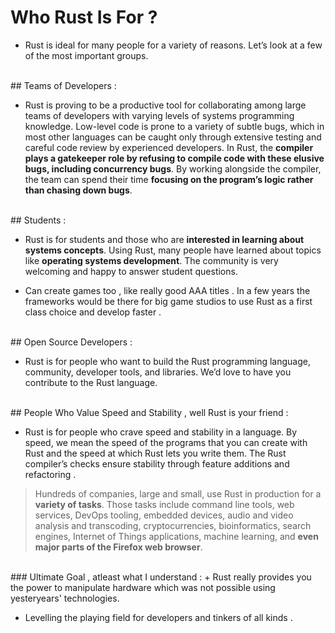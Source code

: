 #  Who Rust Is For ?

+ Rust is ideal for many people for a variety of reasons. Let’s look at a few of the most important groups.

<br/>
## Teams of Developers :

+ Rust is proving to be a productive tool for collaborating among large teams of developers with varying levels of systems programming knowledge. Low-level code is prone to a variety of subtle bugs, which in most other languages can be caught only through extensive testing and careful code review by experienced developers. In Rust, the **compiler plays a gatekeeper role by refusing to compile code with these elusive bugs, including concurrency bugs**. By working alongside the compiler, the team can spend their time **focusing on the program’s logic rather than chasing down bugs**.

<br/>
## Students :

+ Rust is for students and those who are **interested in learning about systems concepts**. Using Rust, many people have learned about topics like **operating systems development**. The community is very welcoming and happy to answer student questions.

+ Can create games too , like really good AAA titles . In a few years the frameworks would be there for big game studios to use Rust as a first class choice and develop faster .

<br/>
## Open Source Developers :

+ Rust is for people who want to build the Rust programming language, community, developer tools, and libraries. We’d love to have you contribute to the Rust language.

<br/>
## People Who Value Speed and Stability , well Rust is your friend :

+ Rust is for people who crave speed and stability in a language. By speed, we mean the speed of the programs that you can create with Rust and the speed at which Rust lets you write them. The Rust compiler’s checks ensure stability through feature additions and refactoring .

>Hundreds of companies, large and small, use Rust in production for a **variety of tasks**. Those tasks include command line tools, web services, DevOps tooling, embedded devices, audio and video analysis and transcoding, cryptocurrencies, bioinformatics, search engines, Internet of Things applications, machine learning, and **even major parts of the Firefox web browser**.

<br/>
### Ultimate Goal , atleast what I understand :
+ Rust really provides you the power to manipulate hardware which was not possible using yesteryears' technologies.

+ Levelling the playing field  for developers and tinkers of all kinds .

<br/>
